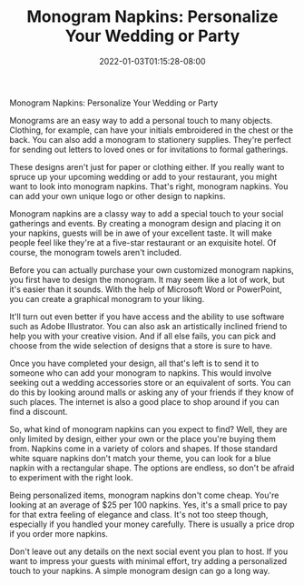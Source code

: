 ﻿---
title: "Monogram Napkins: Personalize Your Wedding or Party"
date: 2022-01-03T01:15:28-08:00
description: "Monograms Tips for Web Success"
featured_image: "/images/Monograms.jpg"
tags: ["Monograms"]
---

Monogram Napkins: Personalize Your Wedding or Party

Monograms are an easy way to add a personal touch to many objects. Clothing, for example, can have your initials embroidered in the chest or the back. You can also add a monogram to stationery supplies. They're perfect for sending out letters to loved ones or for invitations to formal gatherings.

These designs aren't just for paper or clothing either. If you really want to spruce up your upcoming wedding or add to your restaurant, you might want to look into monogram napkins. That's right, monogram napkins. You can add your own unique logo or other design to napkins.

Monogram napkins are a classy way to add a special touch to your social gatherings and events. By creating a monogram design and placing it on your napkins, guests will be in awe of your excellent taste. It will make people feel like they're at a five-star restaurant or an exquisite hotel. Of course, the monogram towels aren't included.

Before you can actually purchase your own customized monogram napkins, you first have to design the monogram. It may seem like a lot of work, but it's easier than it sounds. With the help of Microsoft Word or PowerPoint, you can create a graphical monogram to your liking. 

It'll turn out even better if you have access and the ability to use software such as Adobe Illustrator. You can also ask an artistically inclined friend to help you with your creative vision. And if all else fails, you can pick and choose from the wide selection of designs that a store is sure to have.

Once you have completed your design, all that's left is to send it to someone who can add your monogram to napkins. This would involve seeking out a wedding accessories store or an equivalent of sorts. You can do this by looking around malls or asking any of your friends if they know of such places. The internet is also a good place to shop around if you can find a discount.

So, what kind of monogram napkins can you expect to find? Well, they are only limited by design, either your own or the place you're buying them from. Napkins come in a variety of colors and shapes. If those standard white square napkins don't match your theme, you can look for a blue napkin with a rectangular shape. The options are endless, so don't be afraid to experiment with the right look.

Being personalized items, monogram napkins don't come cheap. You're looking at an average of $25 per 100 napkins. Yes, it's a small price to pay for that extra feeling of elegance and class. It's not too steep though, especially if you handled your money carefully. There is usually a price drop if you order more napkins.

Don't leave out any details on the next social event you plan to host. If you want to impress your guests with minimal effort, try adding a personalized touch to your napkins. A simple monogram design can go a long way.

